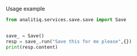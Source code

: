 Usage example

```python
from analitiq.services.save.save import Save


save_ = Save()
resp = save_.run("Save this for me please",{})
print(resp.content)
```